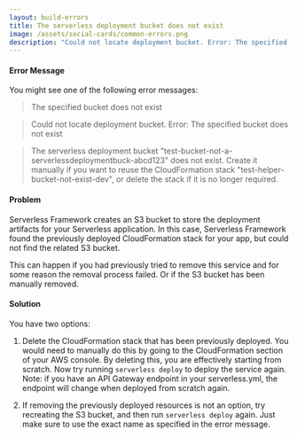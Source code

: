 ```yaml
---
layout: build-errors
title: The serverless deployment bucket does not exist
image: /assets/social-cards/common-errors.png
description: "Could not locate deployment bucket. Error: The specified bucket does not exist"
---
```


#### Error Message

You might see one of the following error messages:

> The specified bucket does not exist

> Could not locate deployment bucket. Error: The specified bucket does not exist

> The serverless deployment bucket "test-bucket-not-a-serverlessdeploymentbuck-abcd123" does not exist. Create it manually if you want to reuse the CloudFormation stack "test-helper-bucket-not-exist-dev", or delete the stack if it is no longer required.


#### Problem

Serverless Framework creates an S3 bucket to store the deployment artifacts for your Serverless application. In this case, Serverless Framework found the previously deployed CloudFormation stack for your app, but could not find the related S3 bucket.

This can happen if you had previously tried to remove this service and for some reason the removal process failed. Or if the S3 bucket has been manually removed.


#### Solution

You have two options:

1. Delete the CloudFormation stack that has been previously deployed. You would need to manually do this by going to the CloudFormation section of your AWS console. By deleting this, you are effectively starting from scratch. Now try running `serverless deploy` to deploy the service again. Note: if you have an API Gateway endpoint in your serverless.yml, the endpoint will change when deployed from scratch again.

2. If removing the previously deployed resources is not an option, try recreating the S3 bucket, and then run `serverless deploy` again. Just make sure to use the exact name as specified in the error message.
